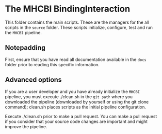 # The MHCBI BindingInteraction

This folder contains the main scripts. These are the managers for the all scripts in the `source` folder. These scripts initialize, configure, test and run the `MHCBI` pipeline.

## Notepadding

First, ensure that you have read all documentation available in the `docs` folder prior to reading this specific information.

## Advanced options

If you are a user developer and you have already initialize the `MHCBI` pipeline, you must execute ./clean.sh in the `git path` where you downloaded the pipeline (downloaded by yourself or using the git clone command); clean.sh places scripts as the initial pipeline configuration.

Execute ./clean.sh prior to make a pull request.
You can make a pull request if you consider that your source code changes are important and might improve the pipeline.
